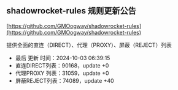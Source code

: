 ## shadowrocket-rules 规则更新公告

[https://github.com/GMOogway/shadowrocket-rules](https://github.com/GMOogway/shadowrocket-rules)

提供全面的直连（DIRECT）、代理（PROXY）、屏蔽（REJECT）列表
- 最后 更新 时间：2024-10-03 06:39:15
- 直连DIRECT列表：90168，update +0
- 代理PROXY 列表：31059，update +0
- 屏蔽REJECT列表：74089，update +40